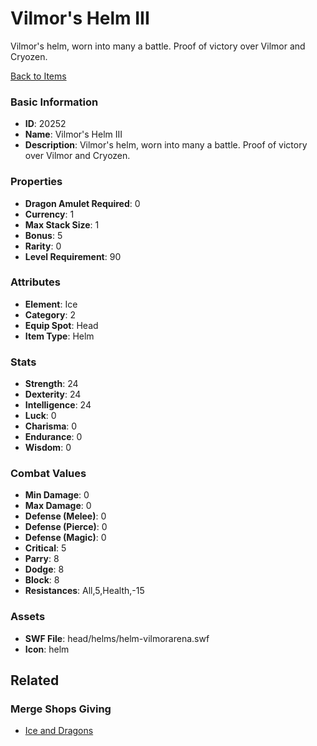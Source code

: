 # Vilmor's Helm III

Vilmor's helm, worn into many a battle. Proof of victory over Vilmor and Cryozen.

[Back to Items](../items.md)

### Basic Information

- **ID**: 20252
- **Name**: Vilmor&#039;s Helm III
- **Description**: Vilmor&#039;s helm, worn into many a battle. Proof of victory over Vilmor and Cryozen.

### Properties

- **Dragon Amulet Required**: 0
- **Currency**: 1
- **Max Stack Size**: 1
- **Bonus**: 5
- **Rarity**: 0
- **Level Requirement**: 90

### Attributes

- **Element**: Ice
- **Category**: 2
- **Equip Spot**: Head
- **Item Type**: Helm

### Stats

- **Strength**: 24
- **Dexterity**: 24
- **Intelligence**: 24
- **Luck**: 0
- **Charisma**: 0
- **Endurance**: 0
- **Wisdom**: 0

### Combat Values

- **Min Damage**: 0
- **Max Damage**: 0
- **Defense (Melee)**: 0
- **Defense (Pierce)**: 0
- **Defense (Magic)**: 0
- **Critical**: 5
- **Parry**: 8
- **Dodge**: 8
- **Block**: 8
- **Resistances**: All,5,Health,-15

### Assets

- **SWF File**: head/helms/helm-vilmorarena.swf
- **Icon**: helm

## Related

### Merge Shops Giving

- [Ice and Dragons](../merge-shops/344-ice-and-dragons.md)

